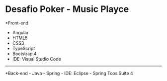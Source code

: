 # Desafio Poker - Music Playce

*Front-end
- Angular
- HTML5
- CSS3
- TypeScript
- Bootstrap 4
- IDE: Visual Studio Code
<hr>
*Back-end
- Java
- Spring
- IDE: Eclipse - Spring Toos Suite 4
